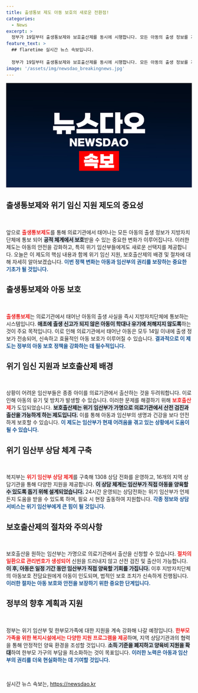 ```yaml
---
title: 출생통보 제도 아동 보호의 새로운 전환점!
categories:
  - News
excerpt: >
  정부가 19일부터 출생통보제와 보호출산제를 동시에 시행합니다. 모든 아동의 출생 정보를 자동으로 지자체에 통보하고, 위기 임산부에겐 가명 출산의 기회를 제공합니다. 이로써 아동 학대 예방과 임산부 보호가 강화됩니다.
feature_text: >
  ## flaretime 실시간 뉴스 속보입니다.

  정부가 19일부터 출생통보제와 보호출산제를 동시에 시행합니다. 모든 아동의 출생 정보를 자동으로 지자체에 통보하고, 위기 임산부에겐 가명 출산의 기회를 제공합니다. 이로써 아동 학대 예방과 임산부 보호가 강화됩니다.
image: '/assets/img/newsdao_breakingnews.jpg'
---
```


<p><img src="/assets/img/newsdao_breakingnews.jpg" alt="flaretime 속보" /></p>

<h2 data-ke-size="size26">출생통보제와 위기 임신 지원 제도의 중요성</h2>

<p data-ke-size="size16">&nbsp;</p>

<p>앞으로 <b><span style="color: #ee2323;">출생통보제도</span></b>를 통해 의료기관에서 태어나는 모든 아동의 출생 정보가 지방자치단체에 통보 되어 <b><span style="background-color: #21538527;">공적 체계에서 보호</span></b>받을 수 있는 중요한 변화가 이루어집니다. 이러한 제도는 아동의 안전을 강화하고, 특히 위기 임산부들에게도 새로운 선택지를 제공합니다. 오늘은 이 제도의 핵심 내용과 함께 위기 임신 지원, 보호출산제의 배경 및 절차에 대해 자세히 알아보겠습니다. <b><span style="color: #1a5490;">이번 정책 변화는 아동과 임산부의 권리를 보장하는 중요한 기초가 될 것입니다.</span></b></p>

<h2 data-ke-size="size26">출생통보제와 아동 보호</h2>

<p data-ke-size="size16">&nbsp;</p>

<p><b><span style="color: #ee2323;">출생통보제</span></b>는 의료기관에서 태어난 아동의 출생 사실을 즉시 지방자치단체에 통보하는 시스템입니다. <b><span style="background-color: #21538527;">애초에 출생 신고가 되지 않은 아동이 학대나 유기에 처해지지 않도록</span></b>하는 것이 주요 목적입니다. 이로 인해 의료기관에서 태어난 아동은 모두 14일 이내에 출생 정보가 전송되어, 신속하고 효율적인 아동 보호가 이루어질 수 있습니다. <b><span style="color: #1a5490;">결과적으로 이 제도는 정부의 아동 보호 정책을 강화하는 데 필수적입니다.</span></b></p>

<h2 data-ke-size="size26">위기 임신 지원과 보호출산제 배경</h2>

<p data-ke-size="size16">&nbsp;</p>

<p>상황이 어려운 임산부들은 종종 아이를 의료기관에서 출산하는 것을 두려워합니다. 이로 인해 아동의 유기 및 방치가 발생할 수 있습니다. 이러한 문제를 해결하기 위해 <b><span style="color: #ee2323;">보호출산제</span></b>가 도입되었습니다. <b><span style="background-color: #21538527;">보호출산제는 위기 임산부가 가명으로 의료기관에서 산전 검진과 출산을 가능하게 하는 제도입니다.</span></b> 이를 통해 아동과 임산부의 생명과 건강을 보다 안전하게 보호할 수 있습니다. <b><span style="color: #1a5490;">이 제도는 임산부가 현재 어려움을 겪고 있는 상황에서 도움이 될 수 있습니다.</span></b></p>

<h2 data-ke-size="size26">위기 임산부 상담 체계 구축</h2>

<p data-ke-size="size16">&nbsp;</p>

<p>복지부는 <b><span style="color: #ee2323;">위기 임산부 상담 체계</span></b>를 구축해 1308 상담 전화를 운영하고, 16개의 지역 상담기관을 통해 다양한 지원을 제공합니다. <b><span style="background-color: #21538527;">이 상담 체계는 임산부가 직접 아동을 양육할 수 있도록 돕기 위해 설계되었습니다.</span></b> 24시간 운영되는 상담전화는 위기 임산부가 언제든지 도움을 받을 수 있도록 하며, 필요 시 현장 출동하여 지원합니다. <b><span style="color: #1a5490;">각종 정보와 상담 서비스는 위기 임산부에게 큰 힘이 될 것입니다.</span></b></p>

<h2 data-ke-size="size26">보호출산제의 절차와 주의사항</h2>

<p data-ke-size="size16">&nbsp;</p>

<p>보호출산을 원하는 임산부는 가명으로 의료기관에서 출산을 신청할 수 있습니다. <b><span style="color: #ee2323;">절차의 일환으로 관리번호가 생성되어</span></b> 신원을 드러내지 않고 산전 검진 및 출산이 가능합니다. <b><span style="background-color: #21538527;">이 후, 아동은 일정 기간 동안 임산부가 직접 양육할 기회를 가집니다.</span></b> 이후 지방자치단체의 아동보호 전담요원에게 아동이 인도되며, 법적인 보호 조치가 신속하게 진행됩니다. <b><span style="color: #1a5490;">이러한 절차는 아동 보호와 안전을 보장하기 위한 중요한 단계입니다.</span></b></p>

<h2 data-ke-size="size26">정부의 향후 계획과 지원</h2>

<p data-ke-size="size16">&nbsp;</p>

<p>정부는 위기 임산부 및 한부모가족에 대한 지원을 계속 강화해 나갈 예정입니다. <b><span style="color: #ee2323;">한부모가족을 위한 복지시설에서는 다양한 지원 프로그램을 제공</span></b>하며, 지역 상담기관과의 협력을 통해 안정적인 양육 환경을 조성할 것입니다. <b><span style="background-color: #21538527;">소득 기준을 폐지하고 양육비 지원을 확대</span></b>하여 한부모 가구의 부담을 최소화하는 것이 목표입니다. <b><span style="color: #1a5490;">이러한 노력은 아동과 임산부의 권리를 더욱 현실화하는 데 기여할 것입니다.</span></b></p>

<p data-ke-size="size16">&nbsp;</p>
실시간 뉴스 속보는, <a href="https://newsdao.kr" rel="dofollow">https://newsdao.kr</a>


